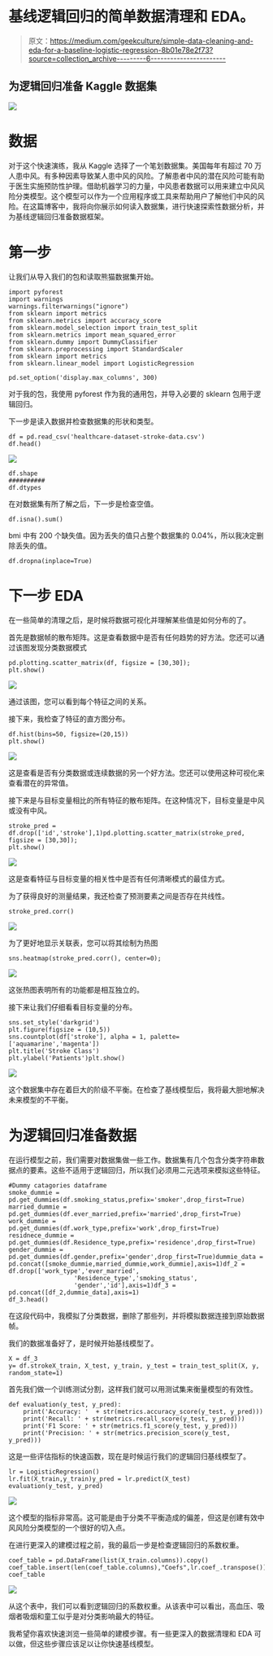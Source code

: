 # 基线逻辑回归的简单数据清理和 EDA。

> 原文：<https://medium.com/geekculture/simple-data-cleaning-and-eda-for-a-baseline-logistic-regression-8b01e78e2f73?source=collection_archive---------6----------------------->

## 为逻辑回归准备 Kaggle 数据集

![](img/7d9035a2c0a736140cb8034984b9d7b2.png)

# 数据

对于这个快速演练，我从 Kaggle 选择了一个笔划数据集。美国每年有超过 70 万人患中风。有多种因素导致某人患中风的风险。了解患者中风的潜在风险可能有助于医生实施预防性护理。借助机器学习的力量，中风患者数据可以用来建立中风风险分类模型。这个模型可以作为一个应用程序或工具来帮助用户了解他们中风的风险。在这篇博客中，我将向你展示如何读入数据集，进行快速探索性数据分析，并为基线逻辑回归准备数据框架。

# 第一步

让我们从导入我们的包和读取熊猫数据集开始。

```
import pyforest
import warnings
warnings.filterwarnings("ignore")
from sklearn import metrics
from sklearn.metrics import accuracy_score
from sklearn.model_selection import train_test_split
from sklearn.metrics import mean_squared_error
from sklearn.dummy import DummyClassifier
from sklearn.preprocessing import StandardScaler
from sklearn import metrics
from sklearn.linear_model import LogisticRegression

pd.set_option('display.max_columns', 300)
```

对于我的包，我使用 pyforest 作为我的通用包，并导入必要的 sklearn 包用于逻辑回归。

下一步是读入数据并检查数据集的形状和类型。

```
df = pd.read_csv('healthcare-dataset-stroke-data.csv')
df.head()
```

![](img/ed3e6f33d2d3408bc2ff8ba39068d287.png)

```
df.shape
##########
df.dtypes
```

在对数据集有所了解之后，下一步是检查空值。

```
df.isna().sum()
```

bmi 中有 200 个缺失值。因为丢失的值只占整个数据集的 0.04%，所以我决定删除丢失的值。

```
df.dropna(inplace=True)
```

# 下一步 EDA

在一些简单的清理之后，是时候将数据可视化并理解某些值是如何分布的了。

首先是数据帧的散布矩阵。这是查看数据中是否有任何趋势的好方法。您还可以通过该图发现分类数据模式

```
pd.plotting.scatter_matrix(df, figsize = [30,30]);
plt.show()
```

![](img/fbc3f6e305715e4a99368671597ff016.png)

通过该图，您可以看到每个特征之间的关系。

接下来，我检查了特征的直方图分布。

```
df.hist(bins=50, figsize=(20,15))
plt.show()
```

![](img/8da3c18af5a1ae2cf4ebdb2f3add4d57.png)

这是查看是否有分类数据或连续数据的另一个好方法。您还可以使用这种可视化来查看潜在的异常值。

接下来是与目标变量相比的所有特征的散布矩阵。在这种情况下，目标变量是中风或没有中风。

```
stroke_pred = df.drop(['id','stroke'],1)pd.plotting.scatter_matrix(stroke_pred, figsize = [30,30]);
plt.show()
```

![](img/48eb1ecb82c4da03b7bb1e9a0e217952.png)

这是查看特征与目标变量的相关性中是否有任何清晰模式的最佳方式。

为了获得良好的测量结果，我还检查了预测要素之间是否存在共线性。

```
stroke_pred.corr()
```

![](img/956f9044e85f8b9741dd061807f4f653.png)

为了更好地显示关联表，您可以将其绘制为热图

```
sns.heatmap(stroke_pred.corr(), center=0);
```

![](img/3ac8b07ad53fd06f71593d7c822a8640.png)

这张热图表明所有的功能都是相互独立的。

接下来让我们仔细看看目标变量的分布。

```
sns.set_style('darkgrid')
plt.figure(figsize = (10,5))
sns.countplot(df['stroke'], alpha = 1, palette= ['aquamarine','magenta'])
plt.title('Stroke Class')
plt.ylabel('Patients')plt.show()
```

![](img/b51ce6c062a02d412c0ccba42980941f.png)

这个数据集中存在着巨大的阶级不平衡。在检查了基线模型后，我将最大胆地解决未来模型的不平衡。

# 为逻辑回归准备数据

在运行模型之前，我们需要对数据集做一些工作。数据集有几个包含分类字符串数据点的要素。这些不适用于逻辑回归，所以我们必须用二元选项来模拟这些特征。

```
#Dummy catagories dataframe
smoke_dummie = pd.get_dummies(df.smoking_status,prefix='smoker',drop_first=True)
married_dummie = pd.get_dummies(df.ever_married,prefix='married',drop_first=True)
work_dummie = pd.get_dummies(df.work_type,prefix='work',drop_first=True)
residnece_dummie = pd.get_dummies(df.Residence_type,prefix='residence',drop_first=True)
gender_dummie = pd.get_dummies(df.gender,prefix='gender',drop_first=True)dummie_data = pd.concat([smoke_dummie,married_dummie,work_dummie],axis=1)df_2 = df.drop(['work_type','ever_married',
                  'Residence_type','smoking_status',
                  'gender','id'],axis=1)df_3 = pd.concat([df_2,dummie_data],axis=1)
df_3.head()
```

在这段代码中，我模拟了分类数据，删除了那些列，并将模拟数据连接到原始数据帧。

我们的数据准备好了，是时候开始基线模型了。

```
X = df_3
y= df.strokeX_train, X_test, y_train, y_test = train_test_split(X, y, random_state=1)
```

首先我们做一个训练测试分割，这样我们就可以用测试集来衡量模型的有效性。

```
def evaluation(y_test, y_pred):
    print('Accuracy: '  + str(metrics.accuracy_score(y_test, y_pred)))
    print('Recall: ' + str(metrics.recall_score(y_test, y_pred)))
    print('F1 Score: ' + str(metrics.f1_score(y_test, y_pred)))
    print('Precision: ' + str(metrics.precision_score(y_test, y_pred)))
```

这是一些评估指标的快速函数，现在是时候运行我们的逻辑回归基线模型了。

```
lr = LogisticRegression()
lr.fit(X_train,y_train)y_pred = lr.predict(X_test)
evaluation(y_test, y_pred)
```

![](img/f290ce4258bc7a17b69fd66ab54d86af.png)

这个模型的指标非常高。这可能是由于分类不平衡造成的偏差，但这是创建有效中风风险分类模型的一个很好的切入点。

在进行更深入的建模过程之前，我的最后一步是检查逻辑回归的系数权重。

```
coef_table = pd.DataFrame(list(X_train.columns)).copy()
coef_table.insert(len(coef_table.columns),"Coefs",lr.coef_.transpose())
coef_table
```

![](img/dbdac0492b8aab891a5bc3e4d0398f49.png)

从这个表中，我们可以看到逻辑回归的系数权重。从该表中可以看出，高血压、吸烟者吸烟和童工似乎是对分类影响最大的特征。

我希望你喜欢快速浏览一些简单的建模步骤。有一些更深入的数据清理和 EDA 可以做，但这些步骤应该足以让你快速基线模型。